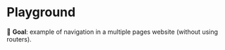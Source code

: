 # Playground

🎯 **Goal**: example of navigation in a multiple pages website (without using routers).

